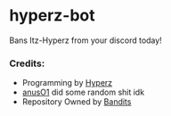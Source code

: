 # hyperz-bot
Bans Itz-Hyperz from your discord today!

### Credits: 
- Programming by [Hyperz](https://hyperz.dev/)
- [anusO1](http://path-os.duckdns.org) did some random shit idk
- Repository Owned by [Bandits](https://lgbtq.com/)
